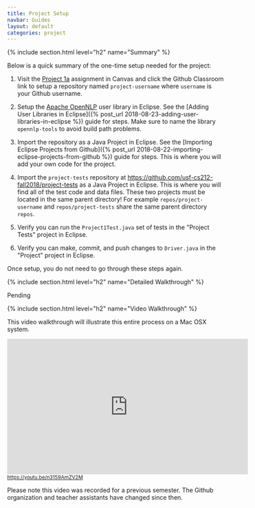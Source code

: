 ```yaml
---
title: Project Setup
navbar: Guides
layout: default
categories: project
---
```


{% include section.html level="h2" name="Summary" %}

Below is a quick summary of the one-time setup needed for the project:

  1. Visit the [Project 1a](https://usfca.instructure.com/courses/1579367/assignments/6779382) assignment in Canvas and click the Github Classroom link to setup a repository named `project-username` where `username` is your Github username.

  2. Setup the [Apache OpenNLP](http://opennlp.apache.org/) user library in Eclipse. See the [Adding User Libraries in Eclipse]({% post_url 2018-08-23-adding-user-libraries-in-eclipse %}) guide for steps. Make sure to name the library `opennlp-tools` to avoid build path problems.

  2. Import the repository as a Java Project in Eclipse. See the [Importing Eclipse Projects from Github]({% post_url 2018-08-22-importing-eclipse-projects-from-github %}) guide for steps. This is where you will add your own code for the project.

  3. Import the `project-tests` repository at <https://github.com/usf-cs212-fall2018/project-tests> as a Java Project in Eclipse. This is where you will find all of the test code and data files. These two projects must be located in the same parent directory! For example `repos/project-username` and `repos/project-tests` share the same parent directory `repos`.

  4. Verify you can run the `Project1Test.java` set of tests in the "Project Tests" project in Eclipse.

  5. Verify you can make, commit, and push changes to `Driver.java` in the "Project" project in Eclipse.

Once setup, you do not need to go through these steps again.

{% include section.html level="h2" name="Detailed Walkthrough" %}

Pending

{% include section.html level="h2" name="Video Walkthrough" %}

<p>This video walkthrough will illustrate this entire process on a Mac OSX system.</p>

<div>
  <iframe width="560" height="315" src="https://www.youtube.com/embed/n3159AmZV2M?rel=0" frameborder="0" allow="autoplay; encrypted-media" allowfullscreen></iframe>
  <br/>
  <small><a href="https://youtu.be/n3159AmZV2M"><i class="fab fa-youtube"></i> https://youtu.be/n3159AmZV2M</a></small>
</div>

<p>Please note this video was recorded for a previous semester. The Github organization and teacher assistants have changed since then.</p>
